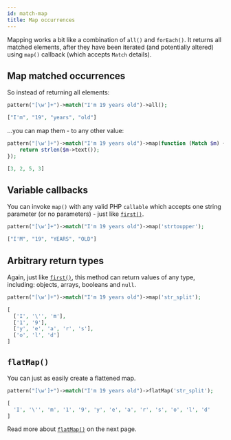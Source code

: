 ```yaml
---
id: match-map
title: Map occurrences
---
```


Mapping works a bit like a combination of `all()` and `forEach()`. It returns all matched elements, after they 
have been iterated (and potentially altered) using `map()` callback (which accepts `Match` details).

## Map matched occurrences

So instead of returning all elements:

```php
pattern("[\w']+")->match("I'm 19 years old")->all();
```
```php
["I'm", "19", "years", "old"]
```

...you can map them - to any other value:

```php
pattern("[\w']+")->match("I'm 19 years old")->map(function (Match $m) {
    return strlen($m->text());
});
```
```php
[3, 2, 5, 3]
```

## Variable callbacks

You can invoke `map()` with any valid PHP `callable` which accepts one string parameter (or no parameters) - just 
like [`first()`](match-first.md).

```php
pattern("[\w']+")->match("I'm 19 years old")->map('strtoupper');
```
```php
["I'M", "19", "YEARS", "OLD"]
```

## Arbitrary return types

Again, just like [`first()`](match-first.md), this method can return values of any type, including: objects, arrays, 
booleans and `null`.

```php
pattern("[\w']+")->match("I'm 19 years old")->map('str_split');
```
```php
[
  ['I', '\'', 'm'], 
  ['1', '9'], 
  ['y', 'e', 'a', 'r', 's'], 
  ['o', 'l', 'd']
]
```

## `flatMap()`

You can just as easily create a flattened map.

```php
pattern("[\w']+")->match("I'm 19 years old")->flatMap('str_split');
```
```php
[
  'I', '\'', 'm', '1', '9', 'y', 'e', 'a', 'r', 's', 'o', 'l', 'd'
]
```

Read more about [`flatMap()`](match-flat-map.md) on the next page.
